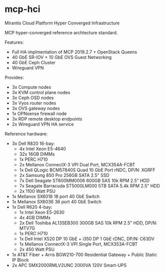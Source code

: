 # mcp-hci
Mirantis Cloud Platform Hyper Converged Infrastructure

MCP hyper-converged reference archtecture standard.

Features:
- Full HA implmentation of MCP 2019.2.7 + OpenStack Queens
- 40 GbE SR-IOV + 10 GbE OVS Guest Networking
- 40 GbE Ceph Cluster
- Wireguard VPN

Provides:
- 3x Compute nodes
- 3x KVM control plane nodes
- 3x Ceph OSD nodes
- 3x Vyos router nodes
- 3x OVS gateway nodes
- 1x OPNsense firewall node
- 3x RDP remote desktop endpoints
- 2x Wireguard VPN HA service
    
Reference hardware:
- 3x Dell R820 16-bay:
  - 4x Intel Xeon E5-4640
  - 32x 16GB DIMMs
  - 1x PERC H710
  - 2x Mellanox ConnectX-3 VPI Dual Port, MCX354A-FCBT
  - 1x Dell QLogic BCM57840S Quad 10 GbE Port rNDC, DP/N: XGRFF
  - 2x Samsung 850 Pro 256GB SATA 2.5" SSD
  - 7x Dell Seagate ST600MM0006 600GB SAS 10k RPM 2.5" HDD
  - 7x Seagate Barracuda ST5000LM000 5TB SATA 5.4k RPM 2.5" HDD
  - 2x 1100 Watt PSU
- 1x Mellanox SX6018 18 port 40 GbE Switch
- 1x Mellanox SX6036 36 port 40 GbE Switch
- 1x Dell R620 4-bay:
  - 1x Intel Xeon E5-2630
  - 4x 4GB DIMMs
  - 2x Dell Toshiba AL13SEB300 300GB SAS 10k RPM 2.5" HDD, DP/N: MTV7G
  - 1x PERC H710
  - 1x Dell Intel X520 DP 10 GbE + i350 DP 1 GbE rDNC, DP/N: C63DV
  - 1x Mellanox ConnectX-3 VPI Single Port, MCX353A-FCBT
  - 2x 450 Watt PSU
- 1x AT&T Fiber + Arris BGW210-700 Residential Gateway + Public Static IP Block
- 2x APC SMX2000RMLV2UNC 2000VA 120V Smart-UPS
   
    
